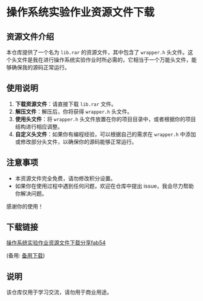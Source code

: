 # 操作系统实验作业资源文件下载

## 资源文件介绍

本仓库提供了一个名为 `lib.rar` 的资源文件，其中包含了 `wrapper.h` 头文件。这个头文件是我在进行操作系统实验作业时所必需的，它相当于一个万能头文件，能够确保我的源码正常运行。

## 使用说明

1. **下载资源文件**：请直接下载 `lib.rar` 文件。
2. **解压文件**：解压后，你将获得 `wrapper.h` 头文件。
3. **使用头文件**：将 `wrapper.h` 头文件放置在你的项目目录中，或者根据你的项目结构进行相应调整。
4. **自定义头文件**：如果你有编程经验，可以根据自己的需求在 `wrapper.h` 中添加或修改部分头文件，以确保你的源码能够正常运行。

## 注意事项

- 本资源文件完全免费，请勿修改积分设置。
- 如果你在使用过程中遇到任何问题，欢迎在仓库中提出 issue，我会尽力帮助你解决问题。

感谢你的使用！

## 下载链接
[操作系统实验作业资源文件下载分享fab54](https://pan.quark.cn/s/4ab322043ae4) 

(备用: [备用下载](https://pan.baidu.com/s/1KxDKB78SpwTPoVaDX5p-yA?pwd=1234))

## 说明

该仓库仅用于学习交流，请勿用于商业用途。
